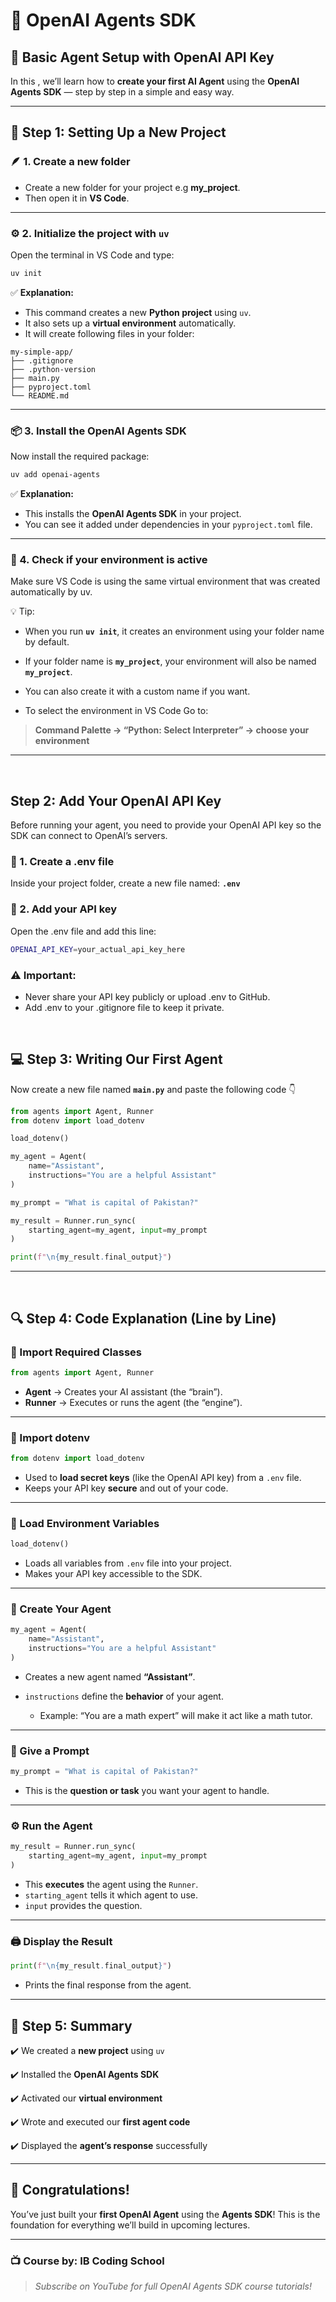 
# 🧠 OpenAI Agents SDK

## 🎯  Basic Agent Setup with OpenAI API Key


In this , we’ll learn how to **create your first AI Agent** using the **OpenAI Agents SDK** — step by step in a simple and easy way.

---

## 📂 Step 1: Setting Up a New Project

### 🪶 1. Create a new folder
- Create a new folder for your project e.g **my_project**.  
- Then open it in **VS Code**.

---

### ⚙️ 2. Initialize the project with `uv`
Open the terminal in VS Code and type:

```bash
uv init
```

✅ **Explanation:**

* This command creates a new **Python project** using `uv`.
* It also sets up a **virtual environment** automatically.
* It will create following files in your folder:
```
my-simple-app/
├── .gitignore
├── .python-version
├── main.py
├── pyproject.toml
└── README.md
```

---

### 📦 3. Install the OpenAI Agents SDK

Now install the required package:

```bash
uv add openai-agents
```

✅ **Explanation:**

* This installs the **OpenAI Agents SDK** in your project.
* You can see it added under dependencies in your `pyproject.toml` file.

---

### 🧩 4. Check if your environment is active
Make sure VS Code is using the same virtual environment that was created automatically by uv.

💡 Tip:

- When you run **`uv init`**, it creates an environment using your folder name by default.

- If your folder name is **`my_project`**, your environment will also be named **`my_project`**.

- You can also create it with a custom name if you want.

- To select the environment in VS Code Go to:


> **Command Palette → “Python: Select Interpreter” → choose your environment**
 
---

<br>

## Step 2: Add Your OpenAI API Key

Before running your agent, you need to provide your OpenAI API key so the SDK can connect to OpenAI’s servers.

### 🧾 1. Create a .env file

Inside your project folder, create a new file named: **`.env`**

### 🔐 2. Add your API key

Open the .env file and add this line:
```bash
OPENAI_API_KEY=your_actual_api_key_here
```


### ⚠️ Important:

- Never share your API key publicly or upload .env to GitHub.
- Add .env to your .gitignore file to keep it private.


<br>

## 💻 Step 3: Writing Our First Agent

Now create a new file named **`main.py`** and paste the following code 👇

```python
from agents import Agent, Runner
from dotenv import load_dotenv

load_dotenv()

my_agent = Agent(
    name="Assistant",
    instructions="You are a helpful Assistant"
)

my_prompt = "What is capital of Pakistan?"

my_result = Runner.run_sync(
    starting_agent=my_agent, input=my_prompt
)

print(f"\n{my_result.final_output}")
```

---

<br>

## 🔍 Step 4: Code Explanation (Line by Line)

### 🧩 Import Required Classes

```python
from agents import Agent, Runner
```

* **Agent** → Creates your AI assistant (the “brain”).
* **Runner** → Executes or runs the agent (the “engine”).

---

### 🔐 Import dotenv

```python
from dotenv import load_dotenv
```

* Used to **load secret keys** (like the OpenAI API key) from a `.env` file.
* Keeps your API key **secure** and out of your code.

---

### 📜 Load Environment Variables

```python
load_dotenv()
```

* Loads all variables from `.env` file into your project.
* Makes your API key accessible to the SDK.

---

### 🧠 Create Your Agent

```python
my_agent = Agent(
    name="Assistant",
    instructions="You are a helpful Assistant"
)
```

* Creates a new agent named **“Assistant”**.
* `instructions` define the **behavior** of your agent.

  * Example: “You are a math expert” will make it act like a math tutor.

---

### 💬 Give a Prompt

```python
my_prompt = "What is capital of Pakistan?"
```

* This is the **question or task** you want your agent to handle.

---

### ⚙️ Run the Agent

```python
my_result = Runner.run_sync(
    starting_agent=my_agent, input=my_prompt
)
```

* This **executes** the agent using the `Runner`.
* `starting_agent` tells it which agent to use.
* `input` provides the question.

---

### 🖨️ Display the Result

```python
print(f"\n{my_result.final_output}")
```

* Prints the final response from the agent.



---

## 🧾 Step 5: Summary

✔️ We created a **new project** using `uv`

✔️ Installed the **OpenAI Agents SDK**

✔️ Activated our **virtual environment**

✔️ Wrote and executed our **first agent code**

✔️ Displayed the **agent’s response** successfully

---

## 🎉 Congratulations!

You’ve just built your **first OpenAI Agent** using the **Agents SDK**!
This is the foundation for everything we’ll build in upcoming lectures.

---



### 📺 Course by: **IB Coding School**

> *Subscribe on YouTube for full OpenAI Agents SDK course tutorials!*

```

